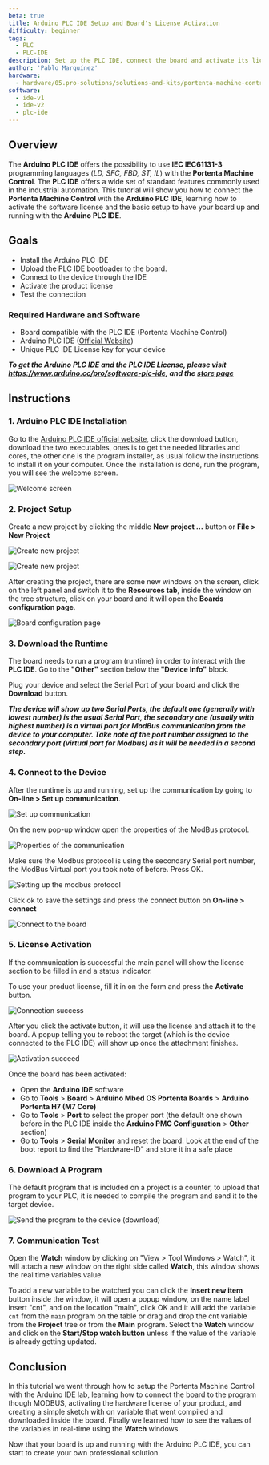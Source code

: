 ```yaml
---
beta: true
title: Arduino PLC IDE Setup and Board's License Activation
difficulty: beginner
tags: 
  - PLC
  - PLC-IDE
description: Set up the PLC IDE, connect the board and activate its license.
author: 'Pablo Marquínez'
hardware:
  - hardware/05.pro-solutions/solutions-and-kits/portenta-machine-control
software:
  - ide-v1
  - ide-v2
  - plc-ide
---
```


## Overview

The **Arduino PLC IDE** offers the possibility to use **IEC IEC61131-3** programming languages (*LD, SFC, FBD, ST, IL*) with the **Portenta Machine Control**. The **PLC IDE** offers a wide set of standard features commonly used in the industrial automation. This tutorial will show you how to connect the **Portenta Machine Control** with the **Arduino PLC IDE**, learning how to activate the software license and the basic setup to have your board up and running with the **Arduino PLC IDE**.

## Goals

- Install the Arduino PLC IDE
- Upload the PLC IDE bootloader to the board.
- Connect to the device through the IDE
- Activate the product license
- Test the connection

### Required Hardware and Software

- Board compatible with the PLC IDE (Portenta Machine Control)
- Arduino PLC IDE ([Official Website](https://www.arduino.cc/pro/software-plc-ide))
- Unique PLC IDE License key for your device

***To get the Arduino PLC IDE and the PLC IDE License, please visit https://www.arduino.cc/pro/software-plc-ide, and  the [store page](https://store.arduino.cc/plc-key-portenta-machine-control)***

## Instructions

### 1. Arduino PLC IDE Installation

Go to the [Arduino PLC IDE official website](https://www.arduino.cc/pro/software-plc-ide), click the download button, download the two executables, ones is to get the needed libraries and cores, the other one is the program installer, as usual follow the instructions to install it on your computer. Once the installation is done, run the program, you will see the welcome screen.

![Welcome screen](assets/welcome.png)

### 2. Project Setup

Create a new project by clicking the middle **New project ...** button or **File > New Project**

![Create new project](assets/newProjectFullScreen.png)

![Create new project](assets/newProject.png)

After creating the project, there are some new windows on the screen, click on the left panel and switch it to the **Resources tab**, inside the window on the tree structure, click on your board and it will open the **Boards configuration page**.

![Board configuration page](assets/projectWelcome.png)

### 3. Download the Runtime

The board needs to run a program (runtime) in order to interact with the **PLC IDE**. Go to the **"Other"** section below the **"Device Info"** block.

Plug your device and select the Serial Port of your board and click the **Download** button.

***The device will show up two Serial Ports, the default one (generally with lowest number) is the usual Serial Port, the secondary one (usually with highest number) is a virtual port for ModBus communication from the device to your computer. Take note of the port number assigned to the secondary port (virtual port for Modbus) as it will be needed in a second step.***

### 4. Connect to the Device

After the runtime is up and running, set up the communication by going to **On-line > Set up communication**.

![Set up communication](assets/onlineSetupButton.png)

On the new pop-up window open the properties of the ModBus protocol.

![Properties of the communication](assets/onlineSetup.png)

Make sure the Modbus protocol is using the secondary Serial port number, the ModBus Virtual port you took note of before.  Press OK.

![Setting up the modbus protocol](assets/onlineSetupProperties.png)

Click ok to save the settings and press the connect button on **On-line > connect**

![Connect to the board](assets/connect.png)

### 5. License Activation

If the communication is successful the main panel will show the license section to be filled in and a status indicator.

To use your product license, fill it in on the form and press the **Activate** button.

![Connection success](assets/licenseActivation.png)

After you click the activate button, it will use the license and attach it to the board. A popup telling you to reboot the target (which is the device connected to the PLC IDE) will show up once the attachment finishes.

![Activation succeed](assets/connectedAndActivated.png)

Once the board has been activated:
- Open the **Arduino IDE** software
- Go to **Tools** > **Board** > **Arduino Mbed OS Portenta Boards** > **Arduino Portenta H7 (M7 Core)**
- Go to **Tools** > **Port** to select the proper port (the default one shown before in the PLC IDE inside the **Arduino PMC Configuration** > **Other** section)
- Go to **Tools** > **Serial Monitor** and reset the board. Look at the end of the boot report to find the "Hardware-ID" and store it in a safe place

### 6. Download A Program

The default program that is included on a project is a counter, to upload that program to your PLC, it is needed to compile the program and send it to the target device.

![Send the program to the device (download)](assets/downloadCode.png)

### 7. Communication Test

Open the **Watch** window by clicking on "View > Tool Windows > Watch", it will attach a new window on the right side called **Watch**, this window shows the real time variables value.

To add a new variable to be watched you can click the **Insert new item** button inside the window, it will open a popup window, on the name label insert "cnt", and on the location "main", click OK and it will add the variable `cnt` from the `main` program on the table or drag and drop the cnt variable from the **Project** tree or from the **Main** program.
Select the **Watch** window and click on the **Start/Stop watch button** unless if the value of the variable is already getting updated.

## Conclusion

In this tutorial we went through how to setup the Portenta Machine Control with the Arduino IDE lab, learning how to connect the board to the program though MODBUS, activating the hardware license of your product, and creating a simple sketch with on variable that went compiled and downloaded inside the board. Finally we learned how to see the  values of the variables in real-time using the **Watch** windows.

 Now that your board is up and running with the Arduino PLC IDE, you can start to create your own professional solution. 